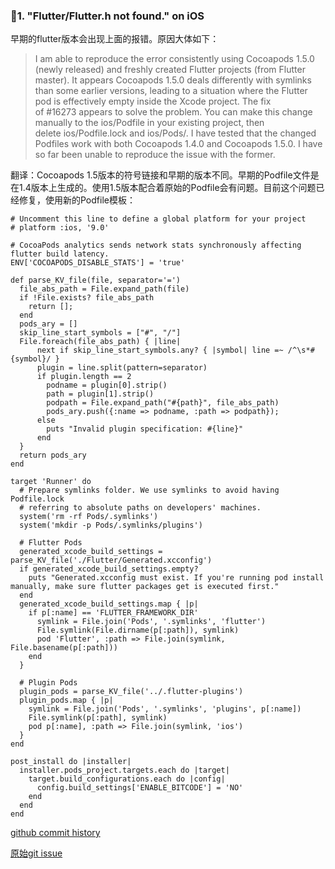 
### 1. "Flutter/Flutter.h not found." on iOS


早期的flutter版本会出现上面的报错。原因大体如下：
>I am able to reproduce the error consistently using Cocoapods 1.5.0 (newly released) and freshly created Flutter projects (from Flutter master).
It appears Cocoapods 1.5.0 deals differently with symlinks than some earlier versions, leading to a situation where the Flutter pod is effectively empty inside the Xcode project.
The fix of #16273 appears to solve the problem. You can make this change manually to the ios/Podfile in your existing project, then delete ios/Podfile.lock and ios/Pods/.
I have tested that the changed Podfiles work with both Cocoapods 1.4.0 and Cocoapods 1.5.0. I have so far been unable to reproduce the issue with the former.

翻译：Cocoapods 1.5版本的符号链接和早期的版本不同。早期的Podfile文件是在1.4版本上生成的。使用1.5版本配合着原始的Podfile会有问题。目前这个问题已经修复，使用新的Podfile模板：

```
# Uncomment this line to define a global platform for your project
# platform :ios, '9.0'

# CocoaPods analytics sends network stats synchronously affecting flutter build latency.
ENV['COCOAPODS_DISABLE_STATS'] = 'true'

def parse_KV_file(file, separator='=')
  file_abs_path = File.expand_path(file)
  if !File.exists? file_abs_path
    return [];
  end
  pods_ary = []
  skip_line_start_symbols = ["#", "/"]
  File.foreach(file_abs_path) { |line|
      next if skip_line_start_symbols.any? { |symbol| line =~ /^\s*#{symbol}/ }
      plugin = line.split(pattern=separator)
      if plugin.length == 2
        podname = plugin[0].strip()
        path = plugin[1].strip()
        podpath = File.expand_path("#{path}", file_abs_path)
        pods_ary.push({:name => podname, :path => podpath});
      else
        puts "Invalid plugin specification: #{line}"
      end
  }
  return pods_ary
end

target 'Runner' do
  # Prepare symlinks folder. We use symlinks to avoid having Podfile.lock
  # referring to absolute paths on developers' machines.
  system('rm -rf Pods/.symlinks')
  system('mkdir -p Pods/.symlinks/plugins')

  # Flutter Pods
  generated_xcode_build_settings = parse_KV_file('./Flutter/Generated.xcconfig')
  if generated_xcode_build_settings.empty?
    puts "Generated.xcconfig must exist. If you're running pod install manually, make sure flutter packages get is executed first."
  end
  generated_xcode_build_settings.map { |p|
    if p[:name] == 'FLUTTER_FRAMEWORK_DIR'
      symlink = File.join('Pods', '.symlinks', 'flutter')
      File.symlink(File.dirname(p[:path]), symlink)
      pod 'Flutter', :path => File.join(symlink, File.basename(p[:path]))
    end
  }

  # Plugin Pods
  plugin_pods = parse_KV_file('../.flutter-plugins')
  plugin_pods.map { |p|
    symlink = File.join('Pods', '.symlinks', 'plugins', p[:name])
    File.symlink(p[:path], symlink)
    pod p[:name], :path => File.join(symlink, 'ios')
  }
end

post_install do |installer|
  installer.pods_project.targets.each do |target|
    target.build_configurations.each do |config|
      config.build_settings['ENABLE_BITCODE'] = 'NO'
    end
  end
end

```

[github commit history](https://github.com/flutter/flutter/pull/16273/commits/26e8b0e8a44e19bf2f9a339a88135845e028cc49)

[原始git issue](https://github.com/flutter/flutter/issues/16036)